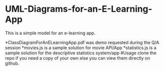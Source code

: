 # UML-Diagrams-for-an-E-Learning-App
This is a simple model for an e-learning app.

*ClassDiagramForAnELearningApp.pdf was demo requested during the Q/A session
*movies.js is a sample solution for movie API/App
*statistics.js is a sample solution for the descriptive statistics system/app
#Usage
clone the repo if you need a copy of your own else you can view them directly on github.
